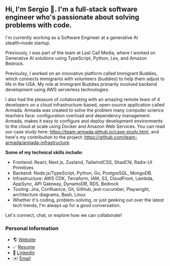 
## Hi, I'm Sergio 👋. I'm a full-stack software engineer who's passionate about solving problems with code.

I'm currently working as a Software Engineer at a generative AI stealth‑mode startup.

Previously, I was part of the team at Last Call Media, where I worked on Generative AI solutions using TypeScript, Python, Lex, and Amazon Bedrock.

Previoulsy, I worked on an innovative platform called Immigrant Buddies, which connects immigrants with volunteers (buddies) to help them adjust to life in the USA. My role at Immigrant Buddies primarily involved backend development using AWS serverless technologies.

I also had the pleasure of collaborating with an amazing remote team of 4 developers on a cloud infrastructure-based, open-source application called Armada. Armada was created to solve the problem many computer science teachers face: configuration overload and dependency management. Armada, makes it easy to configure and deploy development environments to the cloud at scale using Docker and Amazon Web Services. You can read our case study here: https://team-armada.github.io/case-study.html, and here's my contribution to the project: https://github.com/team-armada/armada-infrastructure

<!-- I enjoy learning new skills in my spare time through hands-on practice. Currently, I'm working on Verbo—an application designed to help users learn new languages by translating text into any of the 72 supported languages. In addition to translations, Verbo offers audio pronunciations and practical examples to demonstrate how words and phrases are used in real-life conversations. To follow my progress, visit the project page here https://sergiopichardo.com/projects/verbo, and you can also explore the code repo in here https://github.com/sergiopichardo/verbo. -->

**Some of my technical skills include:**
- Frontend: React, Next.js, Zustand, TailwindCSS, ShadCN, Radix-UI Primitives
- Backend: Node.js/TypeScript, Python, Go, PostgreSQL, MongoDB.
- Infrastructure: AWS CDK, Terraform, IAM, S3, CloudFront, Lambda, AppSync, API Gateway, DynamoDB, RDS, Bedrock
- Tooling: Jira, Confluence, Git, GitHub, jest-cucumber, Playwright, architecture diagrams, Bash, Linux
- Whether it's coding, problem-solving, or just geeking out over the latest tech trends, I'm always up for a good conversation.

Let's connect, chat, or explore how we can collaborate!
### Personal Information
- 🌎 [Website](https://sergiopichardo.com/)
- ✅ [Resume](https://sergiopichardo.com/resume-sergio-pichardo.pdf)
- 👔 [Linkedin](https://www.linkedin.com/in/sergiopichardo/) 
- ✉️ [Email](sergiopichardo@proton.me)
